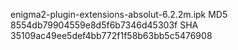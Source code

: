 enigma2-plugin-extensions-absolut-6.2.2m.ipk
MD5 8554db79904559e8d5f6b7346d45303f
SHA 35109ac49ee5def4bb772f1f58b63bb5c5476908

